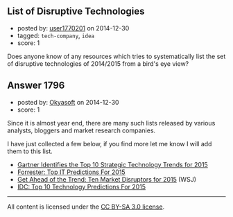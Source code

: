 ## List of Disruptive Technologies

- posted by: [user1770201](https://stackexchange.com/users/1971387/user1770201) on 2014-12-30
- tagged: `tech-company`, `idea`
- score: 1

Does anyone know of any resources which tries to systematically list the set of disruptive technologies of 2014/2015 from a bird's eye view?


## Answer 1796

- posted by: [Okyasoft](https://stackexchange.com/users/294248/okyasoft) on 2014-12-30
- score: 1

<p>Since it is almost year end, there are many such lists released by various analysts, bloggers and market research companies.</p>

<p>I have just collected a few below, if you find more let me know I will add them to this list.</p>

<ul>
<li><a href="http://www.gartner.com/newsroom/id/2867917" rel="nofollow">Gartner Identifies the Top 10 Strategic Technology Trends for 2015</a></li>
<li><a href="http://www.forbes.com/sites/gilpress/2014/11/24/forrester-top-it-predictions-for-2015/" rel="nofollow">Forrester: Top IT Predictions For 2015</a></li>
<li><a href="http://blogs.wsj.com/moneybeat/2014/12/18/get-ahead-of-the-trend-ten-market-disruptors-for-2015/" rel="nofollow">Get Ahead of the Trend: Ten Market Disruptors for 2015</a> (WSJ)</li>
<li><a href="http://www.forbes.com/sites/gilpress/2014/12/02/idc-top-10-technology-predictions-for-2015/" rel="nofollow">IDC: Top 10 Technology Predictions For 2015</a></li>
</ul>




---

All content is licensed under the [CC BY-SA 3.0 license](https://creativecommons.org/licenses/by-sa/3.0/).
